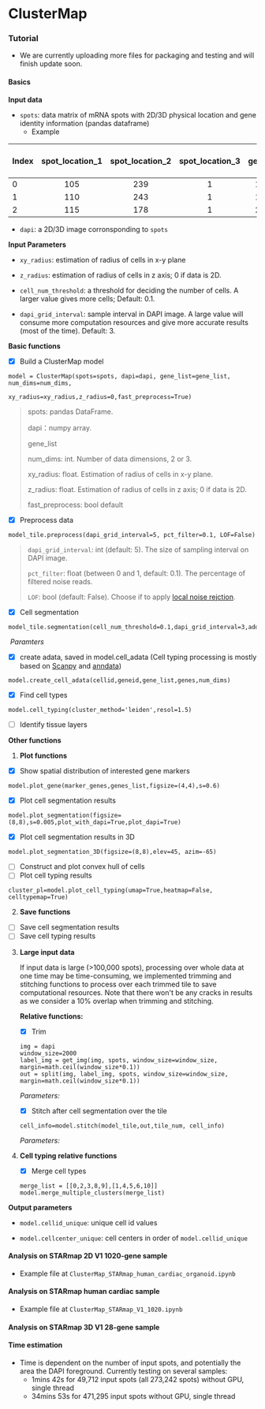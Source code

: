 # ClusterMap

### Tutorial

- We are currently uploading more files for packaging and testing and will finish update soon.

#### Basics

**Input data**

- `spots`: data matrix of mRNA spots with 2D/3D physical location and gene identity information (pandas dataframe)
  - Example

| Index | spot_location_1 | spot_location_2 | spot_location_3 | gene | Optional other info: gene_name |
| ----- | :-------------: | :-------------: | :-------------: | :--: | :----------------------------: |
| 0     |       105       |       239       |        1        |  1   |            Syndig1l            |
| 1     |       110       |       243       |        1        |  1   |            Syndig1l            |
| 2     |       115       |       178       |        1        |  2   |             Acot13             |

- `dapi`: a 2D/3D image corronsponding to `spots`



**Input Parameters**

- `xy_radius`: estimation of radius of cells in x-y plane

- `z_radius`: estimation of radius of cells in z axis; 0 if data is 2D.

- `cell_num_threshold`:  a threshold for deciding the number of cells. A larger value gives more cells; Default: 0.1.

- `dapi_grid_interval`: sample interval in DAPI image. A large value will consume more computation resources and give more accurate results (most of the time). Default: 3.



**Basic functions**

- [x] Build a ClusterMap model

```
model = ClusterMap(spots=spots, dapi=dapi, gene_list=gene_list, num_dims=num_dims,
                   xy_radius=xy_radius,z_radius=0,fast_preprocess=True)
```

> spots: pandas DataFrame.
>
> dapi：numpy array.
>
> gene_list
>
> num_dims: int. Number of data dimensions, 2 or 3.
>
> xy_radius: float. Estimation of radius of cells in x-y plane.
>
> z_radius: float. Estimation of radius of cells in z axis; 0 if data is 2D.
>
> fast_preprocess: bool default

- [x] Preprocess data

```
model_tile.preprocess(dapi_grid_interval=5, pct_filter=0.1, LOF=False)
```

> `dapi_grid_interval`: int (default: 5).	The size of sampling interval on DAPI image.
>
> `pct_filter`: float (between 0 and 1, default: 0.1).	The percentage of filtered noise reads.
>
> `LOF`: bool (default: False).	Choose if to apply [local noise rejction](https://scikit-learn.org/stable/auto_examples/neighbors/plot_lof_outlier_detection.html).
>

- [x] Cell segmentation

```
model_tile.segmentation(cell_num_threshold=0.1,dapi_grid_interval=3,add_dapi=True,use_genedis=True)
```

​	*Paramters*

- [x] create adata, saved in model.cell_adata (Cell typing processing is mostly based on [Scanpy](https://scanpy.readthedocs.io/en/stable/index.html) and [anndata](https://anndata.readthedocs.io/en/latest/index.html))

```
model.create_cell_adata(cellid,geneid,gene_list,genes,num_dims)
```

- [x] Find cell types

```
model.cell_typing(cluster_method='leiden',resol=1.5)
```

- [ ] Identify tissue layers

**Other functions**

1. **Plot functions**

- [x] Show spatial distribution of interested gene markers

```
model.plot_gene(marker_genes,genes_list,figsize=(4,4),s=0.6)
```

- [x] Plot cell segmentation results

```
model.plot_segmentation(figsize=(8,8),s=0.005,plot_with_dapi=True,plot_dapi=True)
```

- [x] Plot cell segmentation results in 3D

```
model.plot_segmentation_3D(figsize=(8,8),elev=45, azim=-65)
```

- [ ] Construct and plot convex hull of cells
- [ ] Plot cell typing results

```
cluster_pl=model.plot_cell_typing(umap=True,heatmap=False, celltypemap=True)
```



2. **Save functions**

- [ ] Save cell segmentation results
- [ ] Save cell typing results

3. **Large input data**

   If input data is large (>100,000 spots), processing over whole data at one time may be time-consuming, we implemented trimming and stitching functions to process over each trimmed tile to save computational resources. Note that there won't be any cracks in results as we consider a 10% overlap when trimming and stitching.

   **Relative functions:**  

   - [x] Trim

   ```
   img = dapi
   window_size=2000
   label_img = get_img(img, spots, window_size=window_size, margin=math.ceil(window_size*0.1))
   out = split(img, label_img, spots, window_size=window_size, margin=math.ceil(window_size*0.1))
   ```

   *Parameters:*

   - [x] Stitch after cell segmentation over the tile

   ```
   cell_info=model.stitch(model_tile,out,tile_num, cell_info)
   ```

   *Parameters:*

4. **Cell typing relative functions**

   - [x] Merge cell types

   ```
   merge_list = [[0,2,3,8,9],[1,4,5,6,10]]
   model.merge_multiple_clusters(merge_list)
   ```



**Output parameters**

- `model.cellid_unique`: unique cell id values

- `model.cellcenter_unique`:  cell centers in order of `model.cellid_unique`



#### Analysis on STARmap 2D V1 1020-gene sample

- Example file at `ClusterMap_STARmap_human_cardiac_organoid.ipynb`



#### Analysis on STARmap human cardiac sample

- Example file at `ClusterMap_STARmap_V1_1020.ipynb`



#### Analysis on STARmap 3D V1 28-gene sample



#### Time estimation

- Time is dependent on the number of input spots, and potentially the area the DAPI foreground. Currently testing on several samples: 
  - 1mins 42s for 49,712 input spots (all 273,242 spots) without GPU, single thread
  - 34mins 53s for 471,295 input spots without GPU, single thread

